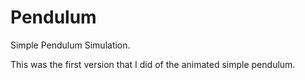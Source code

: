 # Pendulum
Simple Pendulum Simulation.

This was the first version that I did of the animated simple pendulum. 